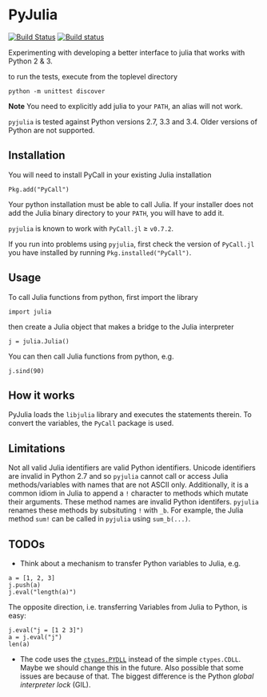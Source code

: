 PyJulia
=======

[![Build Status](https://travis-ci.org/JuliaLang/pyjulia.svg?branch=master)](https://travis-ci.org/JuliaLang/pyjulia)
[![Build status](https://ci.appveyor.com/api/projects/status/vu38lh59skrtal03?svg=true)](https://ci.appveyor.com/project/EQt/pyjulia)

Experimenting with developing a better interface to julia that works with Python 2 & 3.

to run the tests, execute from the toplevel directory

```shell
python -m unittest discover
```

**Note** You need to explicitly add julia to your `PATH`, an alias will not work.

`pyjulia` is tested against Python versions 2.7, 3.3 and 3.4.  Older versions of Python are not supported.

Installation
------------
You will need to install PyCall in your existing Julia installation

```
Pkg.add("PyCall")
```

Your python installation must be able to call Julia.  If your installer
does not add the Julia binary directory to your `PATH`, you will have to
add it.

`pyjulia` is known to work with `PyCall.jl` ≥ `v0.7.2`.

If you run into problems using `pyjulia`, first check the version of `PyCall.jl` you have installed by running `Pkg.installed("PyCall")`.

Usage
-----
To call Julia functions from python, first import the library

```
import julia
```

then create a Julia object that makes a bridge to the Julia interpreter

```
j = julia.Julia()
```

You can then call Julia functions from python, e.g.

```
j.sind(90)
```

How it works
------------
PyJulia loads the `libjulia` library and executes the statements therein.
To convert the variables, the `PyCall` package is used.



Limitations
------------

Not all valid Julia identifiers are valid Python identifiers.  Unicode identifiers are invalid in Python 2.7 and so `pyjulia` cannot call or access Julia methods/variables with names that are not ASCII only.  Additionally, it is a common idiom in Julia to append a `!` character to methods which mutate their arguments.  These method names are invalid Python identifers.  `pyjulia` renames these methods by subsituting `!` with `_b`.  For example, the Julia method `sum!` can be called in `pyjulia` using `sum_b(...)`.


TODOs
-----

* Think about a mechanism to transfer Python variables to Julia, e.g.
```
a = [1, 2, 3]
j.push(a)
j.eval("length(a)")
```
  The opposite direction, i.e. transferring Variables from Julia to Python, is easy:
```
j.eval("j = [1 2 3]")
a = j.eval("j")
len(a)
```

* The code uses the [`ctypes.PYDLL`][pydll] instead of the simple `ctypes.CDLL`.  Maybe we should change this in the future.  Also possible that some issues are because of that.  The biggest difference is the Python _global interpreter lock_ (GIL).

[pydll]: https://docs.python.org/3/library/ctypes.html#ctypes.PyDLL
